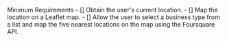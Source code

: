 Minimum Requirements
    - [] Obtain the user's current location.
    - [] Map the location on a Leaflet map.
    - [] Allow the user to select a business type from a list and map the five nearest locations on the map using the Foursquare API.
